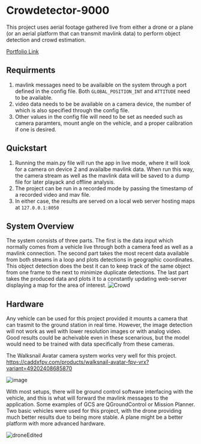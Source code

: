 # Crowdetector-9000

This project uses aerial footage gathered live from either a drone or a plane (or an aerial platform that can transmit mavlink data) to perform object detection and crowd estimation.

[Portfolio Link](https://jrblom2.github.io/crowd/)


## Requirments

1. mavlink messages need to be availaible on the system through a port defined in the config file. Both `GLOBAL_POSITION_INT` and `ATTITUDE` need to be available.
2. video data needs to be be available on a camera device, the number of which is also specified through the config file.
3. Other values in the config file will need to be set as needed such as camera paramters, mount angle on the vehicle, and a proper calibration if one is desired.
   
## Quickstart

1. Running the main.py file will run the app in live mode, where it will look for a camera on device 2 and availalbe mavlink data. When run this way, the camera stream as well as the mavlink data will be saved to a dump file for later playack and offline analysis. 
2. The project can be run in a recorded mode by passing the timestamp of a recorded video and mav file.
3. In either case, the results are served on a local web server hosting maps at `127.0.0.1:8050`

## System Overview

The system consists of three parts. The first is the data input which normally comes from a vehicle live through both a camera feed as well as a mavlink connection. The second part takes the most recent data available from both streams in a loop and plots detections in geographic coordinates. This object detection does the best it can to keep track of the same object from one frame to the next to minimize duplicate detections. The last part takes the produced data and plots it to a constantly updating web-server displaying a map for the area of interest. 
![Crowd](https://github.com/user-attachments/assets/c4ba7abe-f3a9-4970-8a69-a507951c2a7b)

## Hardware

Any vehicle can be used for this project provided it mounts a camera that can trasmit to the ground station in real time. However, the image detection will not work as well with lower resolution images or with analog video.
Good results could be acheivable even in these scenarious, but the model would need to be trained with data specifically from these cameras.

The Walksnail Avatar camera system works very well for this project.
https://caddxfpv.com/products/walksnail-avatar-fpv-vrx?variant=49202408685870

![image](https://github.com/user-attachments/assets/34471c34-a94b-489d-975c-971da0f73418)


With most setups, there will be ground control software interfacing with the vehicle, and this is what will forward the mavlink messages to the application. Some examples of GCS are QGroundControl or Mission Planner.
Two basic vehicles were used for this project, with the drone providing much better results due to being more stable. A plane might be a better platform with more advanced hardware.

![droneEdited](https://github.com/user-attachments/assets/bd212d7c-bc25-49a8-aa7a-bae30c5ec9ed)
